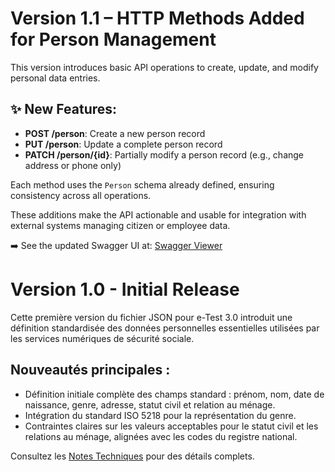 
# Version 1.1 – HTTP Methods Added for Person Management

This version introduces basic API operations to create, update, and modify personal data entries.

## ✨ New Features:

- **POST /person**: Create a new person record
- **PUT /person**: Update a complete person record
- **PATCH /person/{id}**: Partially modify a person record (e.g., change address or phone only)

Each method uses the `Person` schema already defined, ensuring consistency across all operations.

These additions make the API actionable and usable for integration with external systems managing citizen or employee data.

➡️ See the updated Swagger UI at: [Swagger Viewer](https://test-belgium-test.github.io/person/)



# Version 1.0 - Initial Release

Cette première version du fichier JSON pour e-Test 3.0 introduit une définition standardisée des données personnelles essentielles utilisées par les services numériques de sécurité sociale.

## Nouveautés principales :

- Définition initiale complète des champs standard : prénom, nom, date de naissance, genre, adresse, statut civil et relation au ménage.
- Intégration du standard ISO 5218 pour la représentation du genre.
- Contraintes claires sur les valeurs acceptables pour le statut civil et les relations au ménage, alignées avec les codes du registre national.

Consultez les [Notes Techniques](docs/technical_notes.md) pour des détails complets.
